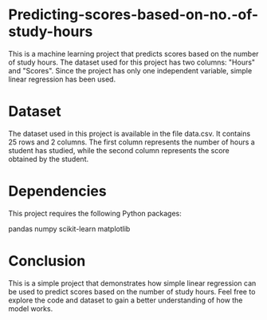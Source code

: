 # Predicting-scores-based-on-no.-of-study-hours
This is a machine learning project that predicts scores based on the number of study hours. The dataset used for this project has two columns: "Hours" and "Scores". Since the project has only one independent variable, simple linear regression has been used.

# Dataset
The dataset used in this project is available in the file data.csv. It contains 25 rows and 2 columns. The first column represents the number of hours a student has studied, while the second column represents the score obtained by the student.

# Dependencies
This project requires the following Python packages:

pandas
numpy
scikit-learn
matplotlib

# Conclusion
This is a simple project that demonstrates how simple linear regression can be used to predict scores based on the number of study hours. Feel free to explore the code and dataset to gain a better understanding of how the model works.
